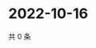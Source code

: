 # 2022-10-16

共 0 条

<!-- BEGIN WEIBO -->
<!-- 最后更新时间 Sun Oct 16 2022 21:30:17 GMT+0800 (China Standard Time) -->

<!-- END WEIBO -->
